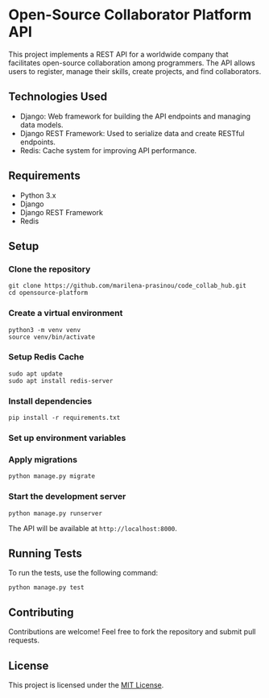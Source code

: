 # Open-Source Collaborator Platform API

This project implements a REST API for a worldwide company that facilitates open-source collaboration among programmers. The API allows users to register, manage their skills, create projects, and find collaborators.

## Technologies Used

- Django: Web framework for building the API endpoints and managing data models.
- Django REST Framework: Used to serialize data and create RESTful endpoints.
- Redis: Cache system for improving API performance.

## Requirements

- Python 3.x
- Django
- Django REST Framework
- Redis

## Setup

### Clone the repository

```
git clone https://github.com/marilena-prasinou/code_collab_hub.git
cd opensource-platform
```

### Create a virtual environment

```
python3 -m venv venv
source venv/bin/activate
```

### Setup Redis Cache

```
sudo apt update
sudo apt install redis-server
```

### Install dependencies

```
pip install -r requirements.txt
```

### Set up environment variables


### Apply migrations

```
python manage.py migrate
```

### Start the development server

```
python manage.py runserver
```

The API will be available at `http://localhost:8000`.

## Running Tests

To run the tests, use the following command:

```
python manage.py test
```

## Contributing

Contributions are welcome! Feel free to fork the repository and submit pull requests.

## License

This project is licensed under the [MIT License](LICENSE).
